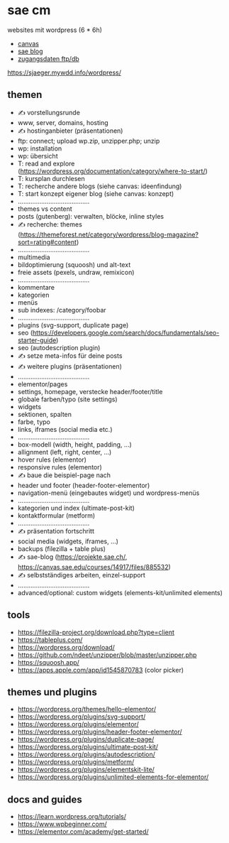 # sae cm

websites mit wordpress (6 * 6h)

- [canvas](https://canvas.sae.edu/courses/14917)
- [sae blog](https://projekte.sae.ch)
- [zugangsdaten ftp/db](https://docs.google.com/spreadsheets/d/1AbsW0GSadwPqMTr3f30889b4nDQ3nE7zy9SqwPE9KSA/edit#gid=178496325)

https://sjaeger.mywdd.info/wordpress/

## themen

- ✍️ vorstellungsrunde
- www, server, domains, hosting
- ✍️ hostinganbieter (präsentationen)
- ftp: connect; upload wp.zip, unzipper.php; unzip
- wp: installation
- wp: übersicht
- T: read and explore (https://wordpress.org/documentation/category/where-to-start/)
- T: kursplan durchlesen
- T: recherche andere blogs (siehe canvas: ideenfindung)
- T: start konzept eigener blog (siehe canvas: konzept)
- ........................................
- themes vs content
- posts (gutenberg): verwalten, blöcke, inline styles
- ✍️ recherche: themes (https://themeforest.net/category/wordpress/blog-magazine?sort=rating#content)
- ........................................
- multimedia
- bildoptimierung (squoosh) und alt-text
- freie assets (pexels, undraw, remixicon)
- ........................................
- kommentare
- kategorien
- menüs
- sub indexes: /category/foobar
- ........................................
- plugins (svg-support, duplicate page)
- seo (https://developers.google.com/search/docs/fundamentals/seo-starter-guide)
- seo (autodescription plugin)
- ✍️ setze meta-infos für deine posts
- ✍️ weitere plugins (präsentationen)
- ........................................
- elementor/pages
- settings, homepage, verstecke header/footer/title
- globale farben/typo (site settings)
- widgets
- sektionen, spalten
- farbe, typo
- links, iframes (social media etc.)
- ........................................
- box-modell (width, height, padding, ...)
- allignment (left, right, center, ...)
- hover rules (elementor)
- responsive rules (elementor)
- ✍️ baue die beispiel-page nach
- header und footer (header-footer-elementor)
- navigation-menü (eingebautes widget) und wordpress-menüs
- ........................................
- kategorien und index (ultimate-post-kit)
- kontaktformular (metform)
- ........................................
- ✍️ präsentation fortschritt
- social media (widgets, iframes, ...)
- backups (filezilla + table plus)
- ✍️ sae-blog (https://projekte.sae.ch/, https://canvas.sae.edu/courses/14917/files/885532)
- ✍️ selbstständiges arbeiten, einzel-support
- ........................................
- advanced/optional: custom widgets (elements-kit/unlimited elements)

## tools

- https://filezilla-project.org/download.php?type=client
- https://tableplus.com/
- https://wordpress.org/download/
- https://github.com/ndeet/unzipper/blob/master/unzipper.php
- https://squoosh.app/
- https://apps.apple.com/app/id1545870783 (color picker)

## themes und plugins

- https://wordpress.org/themes/hello-elementor/
- https://wordpress.org/plugins/svg-support/
- https://wordpress.org/plugins/elementor/
- https://wordpress.org/plugins/header-footer-elementor/
- https://wordpress.org/plugins/duplicate-page/
- https://wordpress.org/plugins/ultimate-post-kit/
- https://wordpress.org/plugins/autodescription/
- https://wordpress.org/plugins/metform/
- https://wordpress.org/plugins/elementskit-lite/
- https://wordpress.org/plugins/unlimited-elements-for-elementor/

## docs and guides

- https://learn.wordpress.org/tutorials/
- https://www.wpbeginner.com/
- https://elementor.com/academy/get-started/
